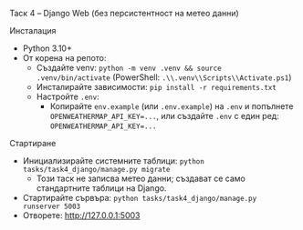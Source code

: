 Таск 4 – Django Web (без персистентност на метео данни)

Инсталация
- Python 3.10+
- От корена на репото:
  - Създайте venv: `python -m venv .venv && source .venv/bin/activate` (PowerShell: `.\\.venv\\Scripts\\Activate.ps1`)
  - Инсталирайте зависимости: `pip install -r requirements.txt`
  - Настройте `.env`:
    - Копирайте `env.example` (или `.env.example`) на `.env` и попълнете `OPENWEATHERMAP_API_KEY=...`,
      или създайте `.env` с един ред: `OPENWEATHERMAP_API_KEY=...`

Стартиране
- Инициализирайте системните таблици: `python tasks/task4_django/manage.py migrate`
  - Този таск не записва метео данни; създават се само стандартните таблици на Django.
- Стартирайте сървъра: `python tasks/task4_django/manage.py runserver 5003`
- Отворете: http://127.0.0.1:5003
